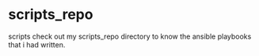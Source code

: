 # scripts_repo
scripts
check out my scripts_repo directory to know the ansible playbooks that i had written.

